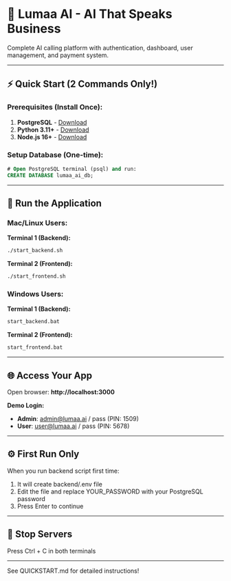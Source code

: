 # 🚀 Lumaa AI - AI That Speaks Business

Complete AI calling platform with authentication, dashboard, user management, and payment system.

---

## ⚡ Quick Start (2 Commands Only!)

### Prerequisites (Install Once):
1. **PostgreSQL** - [Download](https://www.postgresql.org/download/)
2. **Python 3.11+** - [Download](https://www.python.org/downloads/)
3. **Node.js 16+** - [Download](https://nodejs.org/)

### Setup Database (One-time):
```sql
# Open PostgreSQL terminal (psql) and run:
CREATE DATABASE lumaa_ai_db;
```

---

## 🎯 Run the Application

### Mac/Linux Users:

**Terminal 1 (Backend):**
```bash
./start_backend.sh
```

**Terminal 2 (Frontend):**
```bash
./start_frontend.sh
```

### Windows Users:

**Terminal 1 (Backend):**
```cmd
start_backend.bat
```

**Terminal 2 (Frontend):**
```cmd
start_frontend.bat
```

---

## 🌐 Access Your App

Open browser: **http://localhost:3000**

**Demo Login:**
- **Admin**: admin@lumaa.ai / pass (PIN: 1509)
- **User**: user@lumaa.ai / pass (PIN: 5678)

---

## ⚙️ First Run Only

When you run backend script first time:
1. It will create backend/.env file
2. Edit the file and replace YOUR_PASSWORD with your PostgreSQL password
3. Press Enter to continue

---

## 🛑 Stop Servers

Press Ctrl + C in both terminals

---

See QUICKSTART.md for detailed instructions!
